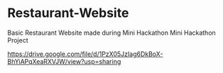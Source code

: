 # Restaurant-Website
Basic Restaurant Website made during Mini Hackathon
Mini Hackathon Project

https://drive.google.com/file/d/1PzX05JzIag6DkBoX-BhYiAPqXeaRXVJW/view?usp=sharing
